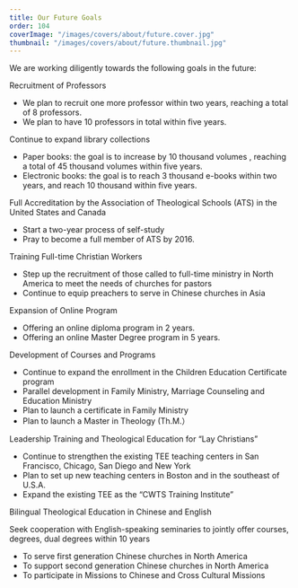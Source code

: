```yaml
---
title: Our Future Goals
order: 104
coverImage: "/images/covers/about/future.cover.jpg"
thumbnail: "/images/covers/about/future.thumbnail.jpg"
---
```


We are working diligently towards the following goals in the future:

Recruitment of Professors

- We plan to recruit one more professor within two years, reaching a total of 8 professors.
- We plan to have 10 professors in total within five years.

Continue to expand library collections

- Paper books: the goal is to increase by 10 thousand volumes , reaching a total of 45 thousand volumes within five years.
- Electronic books: the goal is to reach 3 thousand e-books within two years, and reach 10 thousand within five years.

Full Accreditation by the Association of Theological Schools (ATS) in the United States and Canada

- Start a two-year process of self-study
- Pray to become a full member of ATS by 2016.

Training Full-time Christian Workers

- Step up the recruitment of those called to full-time ministry in North America to meet the needs of churches for pastors
- Continue to equip preachers to serve in Chinese churches in Asia

Expansion of Online Program

- Offering an online diploma program in 2 years.
- Offering an online Master Degree program in 5 years.

Development of Courses and Programs

- Continue to expand the enrollment in the Children Education Certificate program
- Parallel development in Family Ministry, Marriage Counseling and Education Ministry
- Plan to launch a certificate in Family Ministry
- Plan to launch a Master in Theology (Th.M.）

Leadership Training and Theological Education for “Lay Christians”

- Continue to strengthen the existing TEE teaching centers in San Francisco, Chicago, San Diego and New York
- Plan to set up new teaching centers in Boston and in the southeast of U.S.A.
- Expand the existing TEE as the “CWTS Training Institute”

Bilingual Theological Education in Chinese and English

Seek cooperation with English-speaking seminaries to jointly offer courses, degrees, dual degrees within 10 years

- To serve first generation Chinese churches in North America
- To support second generation Chinese churches in North America
- To participate in Missions to Chinese and Cross Cultural Missions
